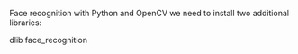 Face recognition with Python and OpenCV we need to install two additional libraries:

 dlib
 face_recognition

